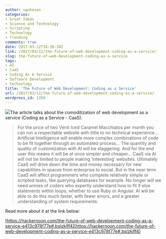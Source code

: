 ```yaml
---
author: vguhesan
categories:
- Great Ideas
- Science and Technology
- Scripting
- Technology
- Trending
comments: true
date: 2017-03-12T18:38:39Z
link: /2017/03/12/the-future-of-web-development-coding-as-a-service/
slug: the-future-of-web-development-coding-as-a-service
tags:
- AI
- CaaS
- Coding As A Service
- Software Development
- technology
title: 'The Future of Web Development: Coding as a Service'
url: /2017/03/12/the-future-of-web-development-coding-as-a-service/
wordpress_id: 1358
---
```


[![](/img/2017/03/webdevelopment2.png)](/img/2017/03/webdevelopment2.png)The article talks about the comoditization of web development as a service (Coding as a Service - CaaS).


<blockquote>For the price of two Venti Iced Caramel Macchiatos per month you can run a respectable website with little to no technical experience... Artificial Intelligence will enable more complex combinations of code to be fit together through an automated process... The quantity and quality of customization with AI will be staggering. And for the end user this means it will be at once simpler and cheaper... CaaS via AI will not be limited to people making ‘interesting’ websites. Ultimately CaaS will drive down the time and money necessary for new capabilities in spaces from enterprise to social. But in the near term CaaS will affect programmers who complete relatively simple or scripted tasks, like querying databases for example. No longer will we need armies of coders who expertly understand how to fit if else statements within loops, whether to use Ruby or Angular. AI will be able to do this much faster, with fewer errors, and a greater understanding of system requirements.</blockquote>


Read more about it at the link below:

[https://hackernoon.com/the-future-of-web-development-coding-as-a-service-e413c978f77e#.bslzklff4](https://hackernoon.com/the-future-of-web-development-coding-as-a-service-e413c978f77e#.bslzklff4)
